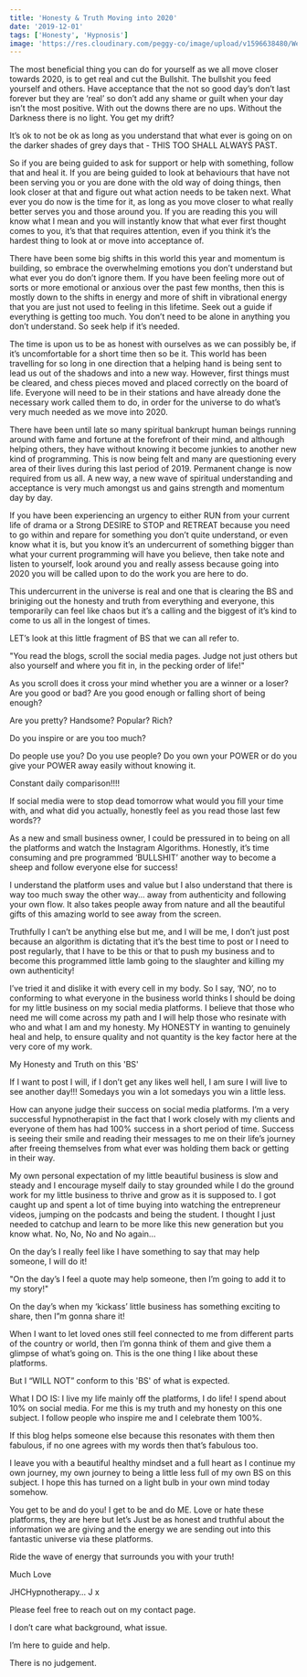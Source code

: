 ```yaml
---
title: 'Honesty & Truth Moving into 2020'
date: '2019-12-01'
tags: ['Honesty', 'Hypnosis']
image: 'https://res.cloudinary.com/peggy-co/image/upload/v1596638480/Well%20Being/nov_blog.min_dzkwzy.jpg'
---
```

The most beneficial thing you can do for yourself as we all move closer towards 2020,  is to get real and cut the Bullshit. The bullshit you feed yourself and others. Have acceptance that the not so good day’s don’t last forever but they are ‘real’ so don’t add any shame or guilt when your day isn’t the most positive. With out the downs there are no ups. Without the Darkness there is no light. You get my drift?

It’s ok to not be ok as long as you understand that what ever is going on on the darker shades of grey days that - THIS TOO SHALL ALWAYS PAST.

So if you are being guided to ask for support or help with something, follow that and heal it. If you are being guided to look at behaviours that have not been serving you or you are done with the old way of doing things, then look closer at that and figure out what action needs to be taken next. What ever you do now is the time for it, as long as you move closer to what really better serves you and those around you. If you are reading this you will know what I mean and you will instantly know that what ever first thought comes to you, it’s that that requires attention, even if you think it’s the hardest thing to look at or move into acceptance of. 

There have been some big shifts in this world this year and momentum is building, so embrace the overwhelming emotions you don’t understand but what ever 
you do don’t ignore them. If you have been feeling more out of sorts or more emotional or anxious over the past few months, then this is mostly down to 
the shifts in energy and more of shift in vibrational energy that you are just not used to feeling in this lifetime. Seek out a guide if everything is getting too much. You don’t need to be alone in anything you don’t understand. So seek help if it’s needed. 

The time is upon us to be as honest with ourselves as we can possibly be, if it’s uncomfortable for a short time then so be it. This world has been travelling for so long in one direction that a helping hand is being sent to lead us out of the shadows and into a new way. However, first things must be cleared, and chess pieces moved and placed correctly on the board of life. Everyone will need to be in their stations and  have already done the necessary work called them to do, in order for the universe to do what’s very much needed as we move into 2020. 

There have been until late so many spiritual bankrupt human beings running around with fame and fortune at the forefront of their mind, and although helping others, they have without knowing it become junkies to another new kind of programming. This is now being felt and many are questioning every area of their lives during this last period of 2019. Permanent change  is now required from us all. A new way, a new wave of spiritual understanding and acceptance is very much amongst us and gains strength and momentum day by day. 

If you have been experiencing an urgency to either RUN from your current life of drama or a Strong DESIRE to STOP and RETREAT because you need to go within and repare for something you don’t quite understand, or even know what it is, but you know it’s an undercurrent of something bigger than what your current programming will have you believe, then take note and listen to yourself, look around you and really assess because going into 2020 you will be called upon to do the work you are here to do. 

This undercurrent in the universe is real and one that is clearing the BS and briniging out the honesty and truth from everything and everyone, this temporarily can feel like chaos but it’s a calling and the biggest of it’s kind to come to us all in the longest of times. 

LET’s look at this little fragment of BS that we can all refer to. 

"You read the blogs, scroll the social media pages. Judge not just others but also yourself and where you fit in, in the pecking order of life!"


As you scroll does it cross your mind whether you are a winner or a loser? Are you good or bad? Are you good enough or falling short of being enough? 

Are you pretty? Handsome? Popular? Rich? 

Do you inspire or are you too much? 

Do people use you? Do you use people? Do you own your POWER or do you give your POWER away easily without knowing it. 

Constant daily comparison!!!!

If social media were to stop dead tomorrow what would you fill your time with, and what did you actually, honestly feel as you read those last few words?? 

As a new and small business owner, I could be pressured in to being on all the platforms and watch the Instagram Algorithms. Honestly, it’s time consuming 
and pre programmed ‘BULLSHIT’ another way to become a sheep and follow everyone else for success!

I understand the platform uses and value but I also understand that there is way too much sway the other way… away from authenticity and following your own flow. It also takes people away from nature and all the beautiful gifts of this amazing world to see away from the screen.

Truthfully I can’t be anything else but me, and I will be me, I don’t just post because an algorithm is dictating that it’s the best time to post or I need to post regularly, that I have to be this or that to push my business and to become this programmed little lamb going to the slaughter and killing my own authenticity!

I’ve tried it and dislike it with every cell in my body. So I say, ‘NO’, no to conforming to what everyone in the business world thinks I should be doing for my little business on my social media platforms. I believe that those who need me will come across my path and I will help those who resinate with who and what I am and my honesty. My HONESTY in wanting to genuinely heal and help, to ensure quality and not quantity is the key factor here at the very core of my work. 

My Honesty and Truth on this 'BS'

If I want to post I will, if I don’t get any likes well hell, I am sure I will live to see another day!!! Somedays you win a lot somedays you win a little less. 

How can anyone judge their success on social media platforms. I’m a very successful hypnotherapist in the fact that I work closely with my clients and everyone of them has had 100% success in a short period of time. Success is seeing their smile and reading their messages to me on their life’s journey after freeing themselves from what ever was holding them back or getting in their way. 

My own personal expectation of my little beautiful business is slow and steady and I encourage myself daily to stay grounded while I do the ground work for my little business to thrive and grow as it is supposed to. I got caught up and spent a lot of time buying into watching the entrepreneur videos, jumping on the podcasts and being the student. I thought I just needed to catchup and learn to be more like this new generation but you know what. No, No, No and No again… 

On the day’s I really feel like I have something to say that may help someone, I will do it!

"On the day’s I feel a quote may help someone, then I’m going to add it to my story!"

On the day’s when my ‘kickass’ little business has something exciting to share, then I”m gonna share it!

When I want to let loved ones still feel connected to me from different parts of the country or world, then I’m gonna think of them and give them a glimpse of what’s going on. This is the one thing I like about these platforms.

But I “WILL NOT” conform to this 'BS' of what is expected.

What I DO IS:  I live my life mainly off the platforms, I do life! I spend about 10% on social media. For me this is my truth and my honesty on this one subject. I follow people who inspire me and I celebrate them 100%.

If this blog helps someone else because this resonates with them then fabulous, if no one agrees with my words then that’s fabulous too.

I leave you with a beautiful healthy mindset and a full heart as I continue my own journey, my own journey to being a little less full of my own BS on this subject. I hope this has turned on a light bulb in your own mind today somehow.

You get to be and do you! I get to be and do ME. Love or hate these platforms, they are here but let’s Just be as honest and truthful about the information we are giving and the energy we are sending out into this fantastic universe via these platforms.

Ride the wave of energy that surrounds you with your truth!

Much Love

JHCHypnotherapy… J x

Please feel free to reach out on my contact page.

I don’t care what background, what issue.

I’m here to guide and help.

There is no judgement. 